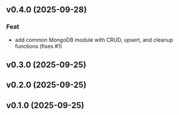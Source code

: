 ## v0.4.0 (2025-09-28)

### Feat

- add common MongoDB module with CRUD, upsert, and cleanup functions (fixes #1)

## v0.3.0 (2025-09-25)

## v0.2.0 (2025-09-25)

## v0.1.0 (2025-09-25)
